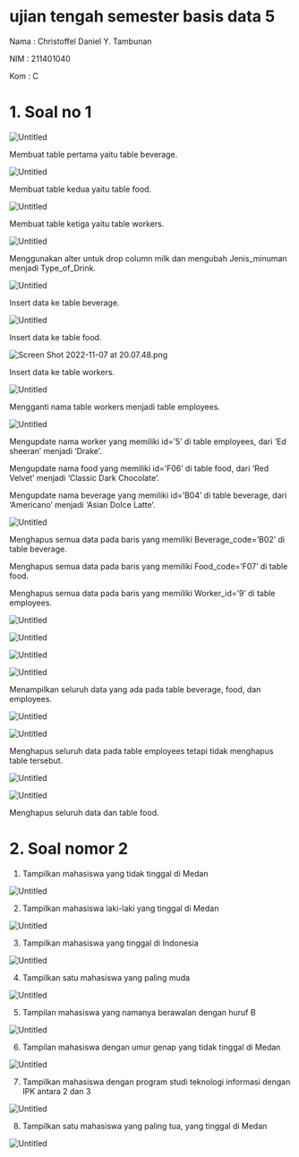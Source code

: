 # ujian tengah semester basis data 5

Nama : Christoffel Daniel Y. Tambunan

NIM : 211401040

Kom : C

# 1. Soal no 1

![Untitled](ujian%20tengah%20semester%20basis%20data%205%201486f2efe8e1438aacf84d1c0697e7a5/Untitled.png)

Membuat table pertama yaitu table beverage.

![Untitled](ujian%20tengah%20semester%20basis%20data%205%201486f2efe8e1438aacf84d1c0697e7a5/Untitled%201.png)

Membuat table kedua yaitu table food.

![Untitled](ujian%20tengah%20semester%20basis%20data%205%201486f2efe8e1438aacf84d1c0697e7a5/Untitled%202.png)

Membuat table ketiga yaitu table workers.

![Untitled](ujian%20tengah%20semester%20basis%20data%205%201486f2efe8e1438aacf84d1c0697e7a5/Untitled%203.png)

Menggunakan alter untuk drop column milk dan mengubah Jenis_minuman menjadi Type_of_Drink.

![Untitled](ujian%20tengah%20semester%20basis%20data%205%201486f2efe8e1438aacf84d1c0697e7a5/Untitled%204.png)

Insert data ke table beverage.

![Untitled](ujian%20tengah%20semester%20basis%20data%205%201486f2efe8e1438aacf84d1c0697e7a5/Untitled%205.png)

Insert data ke table food.

![Screen Shot 2022-11-07 at 20.07.48.png](ujian%20tengah%20semester%20basis%20data%205%201486f2efe8e1438aacf84d1c0697e7a5/Screen_Shot_2022-11-07_at_20.07.48.png)

Insert data ke table workers.

![Untitled](ujian%20tengah%20semester%20basis%20data%205%201486f2efe8e1438aacf84d1c0697e7a5/Untitled%206.png)

Mengganti nama table workers menjadi table employees.

![Untitled](ujian%20tengah%20semester%20basis%20data%205%201486f2efe8e1438aacf84d1c0697e7a5/Untitled%207.png)

Mengupdate nama worker yang memiliki id=’5’  di table employees, dari ‘Ed sheeran’ menjadi ‘Drake’.

Mengupdate nama food yang memiliki id=’F06’  di table food, dari ‘Red Velvet’ menjadi ‘Classic Dark Chocolate’.

Mengupdate nama beverage yang memiliki id=’B04’  di table beverage, dari ‘Americano’ menjadi ‘Asian Dolce Latte’.

![Untitled](ujian%20tengah%20semester%20basis%20data%205%201486f2efe8e1438aacf84d1c0697e7a5/Untitled%208.png)

Menghapus semua data pada baris yang memiliki Beverage_code=’B02’ di table beverage.

Menghapus semua data pada baris yang memiliki Food_code=’F07’ di table food.

Menghapus semua data pada baris yang memiliki Worker_id=’9’ di table employees.

![Untitled](ujian%20tengah%20semester%20basis%20data%205%201486f2efe8e1438aacf84d1c0697e7a5/Untitled%209.png)

![Untitled](ujian%20tengah%20semester%20basis%20data%205%201486f2efe8e1438aacf84d1c0697e7a5/Untitled%2010.png)

![Untitled](ujian%20tengah%20semester%20basis%20data%205%201486f2efe8e1438aacf84d1c0697e7a5/Untitled%2011.png)

![Untitled](ujian%20tengah%20semester%20basis%20data%205%201486f2efe8e1438aacf84d1c0697e7a5/Untitled%2012.png)

Menampilkan seluruh data yang ada pada table beverage, food, dan employees.

![Untitled](ujian%20tengah%20semester%20basis%20data%205%201486f2efe8e1438aacf84d1c0697e7a5/Untitled%2013.png)

![Untitled](ujian%20tengah%20semester%20basis%20data%205%201486f2efe8e1438aacf84d1c0697e7a5/Untitled%2014.png)

Menghapus seluruh data pada table employees tetapi tidak menghapus table tersebut.

![Untitled](ujian%20tengah%20semester%20basis%20data%205%201486f2efe8e1438aacf84d1c0697e7a5/Untitled%2015.png)

![Untitled](ujian%20tengah%20semester%20basis%20data%205%201486f2efe8e1438aacf84d1c0697e7a5/Untitled%2016.png)

Menghapus seluruh data dan table food.

# 2. Soal nomor 2

1. Tampilkan mahasiswa yang tidak tinggal di Medan

![Untitled](ujian%20tengah%20semester%20basis%20data%205%201486f2efe8e1438aacf84d1c0697e7a5/Untitled%2017.png)

2. Tampilkan mahasiswa laki-laki yang tinggal di Medan

![Untitled](ujian%20tengah%20semester%20basis%20data%205%201486f2efe8e1438aacf84d1c0697e7a5/Untitled%2018.png)

3. Tampilkan mahasiswa yang tinggal di Indonesia

![Untitled](ujian%20tengah%20semester%20basis%20data%205%201486f2efe8e1438aacf84d1c0697e7a5/Untitled%2019.png)

4. Tampilkan satu mahasiswa yang paling muda

![Untitled](ujian%20tengah%20semester%20basis%20data%205%201486f2efe8e1438aacf84d1c0697e7a5/Untitled%2020.png)

5. Tampilan mahasiswa yang namanya berawalan dengan huruf B

![Untitled](ujian%20tengah%20semester%20basis%20data%205%201486f2efe8e1438aacf84d1c0697e7a5/Untitled%2021.png)

6. Tampilan mahasiswa dengan umur genap yang tidak tinggal di Medan

![Untitled](ujian%20tengah%20semester%20basis%20data%205%201486f2efe8e1438aacf84d1c0697e7a5/Untitled%2022.png)

7. Tampilkan mahasiswa dengan program studi teknologi informasi dengan IPK antara 2 dan 3

![Untitled](ujian%20tengah%20semester%20basis%20data%205%201486f2efe8e1438aacf84d1c0697e7a5/Untitled%2023.png)

8. Tampilkan satu mahasiswa yang paling tua, yang tinggal di Medan

![Untitled](ujian%20tengah%20semester%20basis%20data%205%201486f2efe8e1438aacf84d1c0697e7a5/Untitled%2024.png)